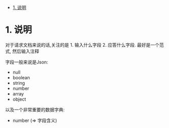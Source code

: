 <!-- TOC -->

- [1. 说明](#1-说明)

<!-- /TOC -->


<a id="markdown-1-说明" name="1-说明"></a>
# 1. 说明


对于请求文档来说的话,关注的是 1. 输入什么字段 2. 应答什么字段. 最好是一个范式, 然后输入注释


字段一般来说是Json:

* null
* boolean
* string
* number
* array
* object

以及一个非常重要的数据字典:

* number (=> 字段含义)  

